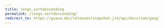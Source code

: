 ```yaml
---
title: longs.sortdescending
permalink: /longs.sortdescending/
redirect_to: https://guava.dev/releases/snapshot-jre/api/docs/com/google/common/primitives/Longs.html#sortDescending-long:A-
---
```

